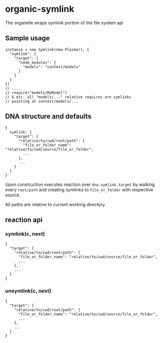 # organic-symlink

The organelle wraps symlink portion of the file system api

## Sample usage

    instance = new Symlink(new Plasma(), {
      "symlink": {
        "target": {
          "node_modules": {
            "models": "context/models"
          }
        }
      }
    })
    // ....
    // require("models/MyModel")
    // & etc. all "models/..." relative requires are symlinks
    // pointing at context/models/...



## DNA structure and defaults

    {
      symlink: {
        "target": {
          "relative/to/cwd/root/path": {
            "file_or_folder_name": "relative/to/cwd/source/file_or_folder",
            ...
          },
          ...
        }
      }
    }

Upon construction executes reaction over `dna.symlink.target`
by walking every `root/path` and creating symlinks to
`file_or_folder` with respective source.

All paths are relative to current working directory

## reaction api

### symlink(c, next)

    {
      "target": {
        "relative/to/cwd/root/path": {
          "file_or_folder_name": "relative/to/cwd/source/file_or_folder",
          ...
        },
        ...
      }
    }


### unsymlink(c, next)

    {
      "target": {
        "relative/to/cwd/root/path": {
          "file_or_folder_name": "relative/to/cwd/source/file_or_folder",
          ...
        },
        ...
      }
    }
